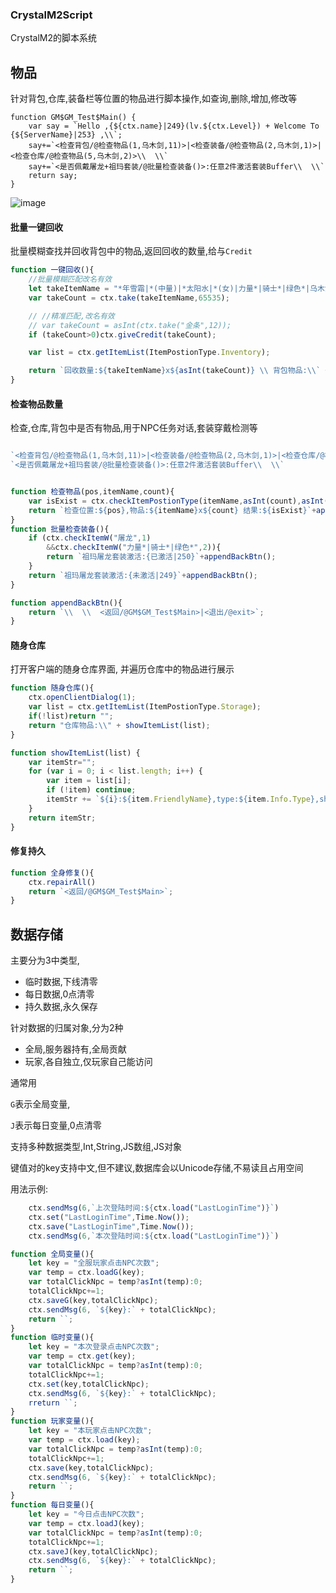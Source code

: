 ### CrystalM2Script

CrystalM2的脚本系统

## 物品
针对背包,仓库,装备栏等位置的物品进行脚本操作,如查询,删除,增加,修改等


```
function GM$GM_Test$Main() {
    var say = `Hello ,{${ctx.name}|249}(lv.${ctx.Level}) + Welcome To {${ServerName}|253} ,\\`;
    say+=`<检查背包/@检查物品(1,乌木剑,11)>|<检查装备/@检查物品(2,乌木剑,1)>|<检查仓库/@检查物品(5,乌木剑,2)>\\  \\`
    say+=`<是否佩戴屠龙+祖玛套装/@批量检查装备()>:任意2件激活套装Buffer\\  \\`
    return say;
}
```
![image](https://github.com/CrystalMir2/CrystalMir-Wiki/assets/143333779/623e155e-d029-4ea8-977f-ae137734a0a9)


#### 批量一键回收

批量模糊查找并回收背包中的物品,返回回收的数量,给与`Credit`

```javaScript
function 一键回收(){
    //批量模糊匹配改名有效
    let takeItemName = "*年雪霜|*(中量)|*太阳水|*(女)|力量*|骑士*|绿色*|乌木剑";
    var takeCount = ctx.take(takeItemName,65535);

    // //精准匹配,改名有效
    // var takeCount = asInt(ctx.take("金条",12));
    if (takeCount>0)ctx.giveCredit(takeCount);

    var list = ctx.getItemList(ItemPostionType.Inventory);

    return `回收数量:${takeItemName}x${asInt(takeCount)} \\ 背包物品:\\` + showItemList(list);
}

```

#### 检查物品数量
检查,仓库,背包中是否有物品,用于NPC任务对话,套装穿戴检测等

```javascript

`<检查背包/@检查物品(1,乌木剑,11)>|<检查装备/@检查物品(2,乌木剑,1)>|<检查仓库/@检查物品(5,乌木剑,2)>\\  \\`
`<是否佩戴屠龙+祖玛套装/@批量检查装备()>:任意2件激活套装Buffer\\  \\`


function 检查物品(pos,itemName,count){
    var isExist = ctx.checkItemPostionType(itemName,asInt(count),asInt(pos))
    return `检查位置:${pos},物品:${itemName}x${count} 结果:${isExist}`+appendBackBtn();;
}
function 批量检查装备(){
    if (ctx.checkItemW("屠龙",1)
        &&ctx.checkItemW("力量*|骑士*|绿色*",2)){
        return `祖玛屠龙套装激活:{已激活|250}`+appendBackBtn();
    }
    return `祖玛屠龙套装激活:{未激活|249}`+appendBackBtn();
}

function appendBackBtn(){
    return `\\  \\  <返回/@GM$GM_Test$Main>|<退出/@exit>`;
}
```

#### 随身仓库
打开客户端的随身仓库界面, 并遍历仓库中的物品进行展示
```javascript
function 随身仓库(){
    ctx.openClientDialog(1);
    var list = ctx.getItemList(ItemPostionType.Storage);
    if(!list)return "";
    return "仓库物品:\\" + showItemList(list);
}

function showItemList(list) {
    var itemStr="";
    for (var i = 0; i < list.length; i++) {
        var item = list[i];
        if (!item) continue;
        itemStr += `${i}:${item.FriendlyName},type:${item.Info.Type},shape:${item.Info.Shape},image:${item.Info.Image}  \\`;
    }
    return itemStr;
}
```

#### 修复持久

```JavaScript
function 全身修复(){
    ctx.repairAll()
    return `<返回/@GM$GM_Test$Main>`;
}
```

## 数据存储

主要分为3中类型, 

- 临时数据,下线清零
- 每日数据,0点清零
- 持久数据,永久保存


  
针对数据的归属对象,分为2种

- 全局,服务器持有,全局贡献
- 玩家,各自独立,仅玩家自己能访问



通常用

`G`表示全局变量,

`J`表示每日变量,0点清零

支持多种数据类型,Int,String,JS数组,JS对象

键值对的key支持中文,但不建议,数据库会以Unicode存储,不易读且占用空间


用法示例:

```javascript
    ctx.sendMsg(6,`上次登陆时间:${ctx.load("LastLoginTime")}`)
    ctx.set("LastLoginTime",Time.Now());
    ctx.save("LastLoginTime",Time.Now());
    ctx.sendMsg(6,`本次登陆时间:${ctx.load("LastLoginTime")}`)
```

```javascript
function 全局变量(){
    let key = "全服玩家点击NPC次数";
    var temp = ctx.loadG(key);
    var totalClickNpc = temp?asInt(temp):0;
    totalClickNpc+=1;
    ctx.saveG(key,totalClickNpc);
    ctx.sendMsg(6, `${key}:` + totalClickNpc);
    return ``;
}
function 临时变量(){
    let key = "本次登录点击NPC次数";
    var temp = ctx.get(key);
    var totalClickNpc = temp?asInt(temp):0;
    totalClickNpc+=1;
    ctx.set(key,totalClickNpc);
    ctx.sendMsg(6, `${key}:` + totalClickNpc);
    rreturn ``;
}
function 玩家变量(){
    let key = "本玩家点击NPC次数";
    var temp = ctx.load(key);
    var totalClickNpc = temp?asInt(temp):0;
    totalClickNpc+=1;
    ctx.save(key,totalClickNpc);
    ctx.sendMsg(6, `${key}:` + totalClickNpc);
    return ``;
}
function 每日变量(){
    let key = "今日点击NPC次数";
    var temp = ctx.loadJ(key);
    var totalClickNpc = temp?asInt(temp):0;
    totalClickNpc+=1;
    ctx.saveJ(key,totalClickNpc);
    ctx.sendMsg(6, `${key}:` + totalClickNpc);
    return ``;
}
```
